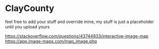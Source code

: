 # ClayCounty
feel free to add your stuff and override mine, my stuff is just a placeholder until you upload yours

https://stackoverflow.com/questions/43744833/interactive-image-map
https://app.image-maps.com/map_image.php
